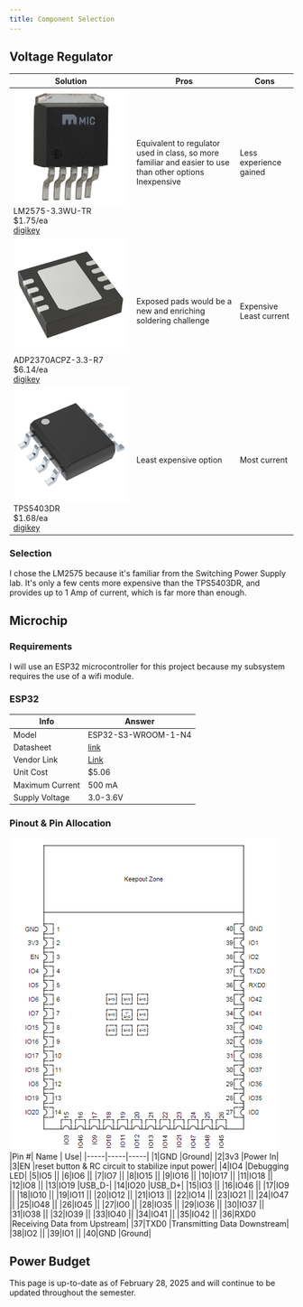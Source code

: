 ```yaml
---
title: Component Selection
---
```

## Voltage Regulator
|Solution | Pros | Cons |
|------|------|------|
|![image](LM2575-3.3WU-TR.jpg) <br> LM2575-3.3WU-TR <br> $1.75/ea <br> [digikey](https://www.digikey.com/en/products/detail/microchip-technology/LM2575-3-3WU-TR/1027646)| Equivalent to regulator used in class, so more familiar and easier to use than other options <br> Inexpensive | Less experience gained |
|![image](ADP2370ACPZ-3.3-R7.JPG) <br> ADP2370ACPZ-3.3-R7 <br> $6.14/ea <br> [digikey](https://www.digikey.com/en/products/detail/analog-devices-inc/ADP2370ACPZ-3-3-R7/3232861)| Exposed pads would be a new and enriching soldering challenge | Expensive <br> Least current|
|![image](TPS5403DR.jpg) <br> TPS5403DR <br> $1.68/ea <br> [digikey](https://www.digikey.com/en/products/detail/texas-instruments/TPS5403DR/3671586)| Least expensive option | Most current|

### Selection
I chose the LM2575 because it's familiar from the Switching Power Supply lab. It's only a few cents more expensive than the TPS5403DR, and provides up to 1 Amp of current, which is far more than enough. 

## Microchip
### Requirements 
I will use an ESP32 microcontroller for this project because my subsystem requires the use of a wifi module. 
### ESP32
|Info  | Answer |
|-----|-----|
|Model |ESP32-S3-WROOM-1-N4|
|Datasheet|[link](documentation/esp32-s3-wroom-1_wroom-1u_datasheet_en.pdf)|
|Vendor Link|[Link](https://www.digikey.com/en/products/detail/espressif-systems/ESP32-S3-WROOM-1-N4/16162639)|
|Unit Cost|$5.06|
|Maximum Current|500 mA|
|Supply Voltage |3.0-3.6V|

### Pinout & Pin Allocation
![image](docs/ESP32pinout.png)
|Pin #| Name | Use|
|-----|-----|-----|
|1|GND |Ground|
|2|3v3 |Power In|
|3|EN |reset button & RC circuit to stabilize input power|
|4|IO4 |Debugging LED|
|5|IO5 ||
|6|IO6 ||
|7|IO7 ||
|8|IO15 ||
|9|IO16 ||
|10|IO17 ||
|11|IO18 ||
|12|IO8 ||
|13|IO19 |USB_D-|
|14|IO20 |USB_D+|
|15|IO3 ||
|16|IO46 ||
|17|IO9 ||
|18|IO10 ||
|19|IO11 ||
|20|IO12 ||
|21|IO13 ||
|22|IO14 ||
|23|IO21 ||
|24|IO47 ||
|25|IO48 ||
|26|IO45 ||
|27|IO0 ||
|28|IO35 ||
|29|IO36 ||
|30|IO37 ||
|31|IO38 ||
|32|IO39 ||
|33|IO40 ||
|34|IO41 ||
|35|IO42 ||
|36|RXD0 |Receiving Data from Upstream|
|37|TXD0 |Transmitting Data Downstream|
|38|IO2 ||
|39|IO1 ||
|40|GND |Ground|

## Power Budget


This page is up-to-date as of February 28, 2025 and will continue to be updated throughout the semester. 